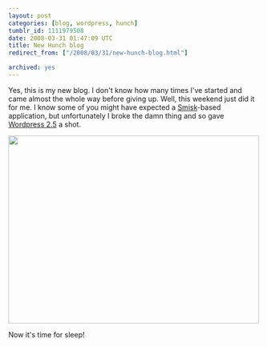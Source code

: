 ```yaml
---
layout: post
categories: [blog, wordpress, hunch]
tumblr_id: 1111979508  
date: 2008-03-31 01:47:09 UTC
title: New Hunch blog
redirect_from: ["/2008/03/31/new-hunch-blog.html"]

archived: yes
---
```


Yes, this is my new blog. I don't know how many times I've started and came almost the whole way before giving up. Well, this weekend just did it for me. I know some of you might have expected a <a href="http://trac.hunch.se/smisk">Smisk</a>-based application, but unfortunately I broke the damn thing and so gave <a href="http://wordpress.org/">Wordpress 2.5</a> a shot.

<img src="/attachments/2008/03/img_0098ss.jpg" alt="" title="img_0098ss" width="500" height="375" class="alignnone size-full wp-image-452" />

Now it's time for sleep!
